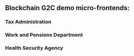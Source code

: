 ## Blockchain G2C demo micro-frontends:

### Tax Administration
### Work and Pensions Department
### Health Security Agency
